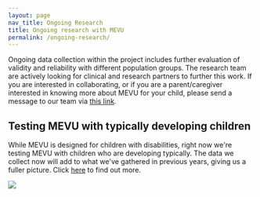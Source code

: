 ```yaml
---
layout: page
nav_title: Ongoing Research
title: Ongoing research with MEVU
permalink: /ongoing-research/
---
```

Ongoing data collection within the project includes further evaluation of validity and reliability with different population groups. The research team are actively looking for clinical and research partners to further this work. If you are interested in collaborating, or if you are a parent/caregiver interested in knowing more about MEVU for your child, please send a message to our team via [this link](https://redcap.acu.edu.au/surveys/?s=FPKTEERANXM4T434).

 ## Testing MEVU with typically developing children

While MEVU is designed for children with disabilities, right now we're testing MEVU with children who are developing typically. The data we collect now will add to what we've gathered in previous years, giving us a fuller picture. Click [here](https://redcap.acu.edu.au/surveys/?s=R3PLJCA8D48CFEX4) to find out more.
 
<img src="{{site.baseurl}}/assets/img/MEVU_TD_study.jpg">
